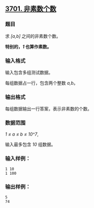 ## [3701. 非素数个数](https://www.acwing.com/problem/content/3704/)

### 题目

求 *[a,b]* 之间的非素数个数。

**特别的，*1* 也算作素数。**

### 输入格式

输入包含多组测试数据。

每组数据占一行，包含两个整数 *a,b*。

### 输出格式

每组数据输出一行答案，表示非素数的个数。

### 数据范围

*1 ≤ a ≤ b ≤ 10^7*,

输入最多包含 *10* 组数据。

### 输入样例：

```
1 10
1 100
```

### 输出样例：

```
5
74
```
